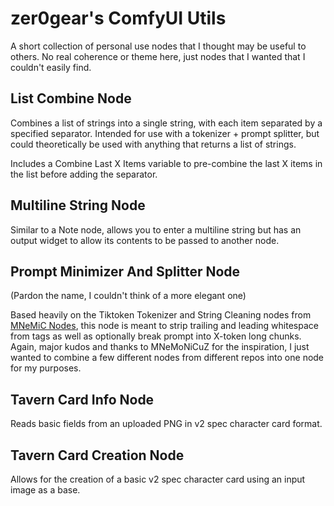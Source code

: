 # zer0gear's ComfyUI Utils

A short collection of personal use nodes that I thought may be useful to others. No real coherence or theme here, just nodes that I wanted that I couldn't easily find.

## List Combine Node
Combines a list of strings into a single string, with each item separated by a specified separator. Intended for use with a tokenizer + prompt splitter, but could theoretically be used with anything that returns a list of strings.

Includes a Combine Last X Items variable to pre-combine the last X items in the list before adding the separator.

## Multiline String Node
Similar to a Note node, allows you to enter a multiline string but has an output widget to allow its contents to be passed to another node.

## Prompt Minimizer And Splitter Node
(Pardon the name, I couldn't think of a more elegant one)

Based heavily on the Tiktoken Tokenizer and String Cleaning nodes from [MNeMiC Nodes](https://github.com/MNeMoNiCuZ/ComfyUI-mnemic-nodes), this node is meant to strip trailing and leading whitespace from tags as well as optionally break prompt into X-token long chunks. Again, major kudos and thanks to MNeMoNiCuZ for the inspiration, I just wanted to combine a few different nodes from different repos into one node for my purposes.

## Tavern Card Info Node
Reads basic fields from an uploaded PNG in v2 spec character card format.

## Tavern Card Creation Node
Allows for the creation of a basic v2 spec character card using an input image as a base.